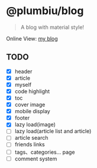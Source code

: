 # @plumbiu/blog

> A blog with material style!

Online View: [my blog](https://blog.plumbiu.top/)

## TODO

- [x] header
- [x] article
- [x] myself
- [x] code highlight
- [x] toc
- [x] cover image
- [x] mobile display
- [x] footer
- [x] lazy load(image)
- [ ] lazy load(article list and article)
- [ ] article search
- [ ] friends links
- [ ] tags、categories... page
- [ ] comment system